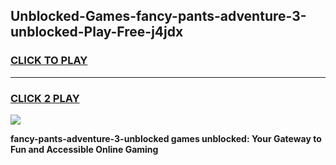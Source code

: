 
## Unblocked-Games-fancy-pants-adventure-3-unblocked-Play-Free-j4jdx
<h3>
<a href="https://premium76.site?title=fancy-pants-adventure-3-unblocked&ref=18A1">CLICK TO PLAY</a></h3>
<hr>

<h3>
<a href="https://premium76.site?title=fancy-pants-adventure-3-unblocked&ref=18A1">CLICK 2 PLAY</a>
  
</h3>

<a href="https://premium76.site?title=fancy-pants-adventure-3-unblocked&ref=18A1"><img src="https://clearcache.store/games.png"></a>


**fancy-pants-adventure-3-unblocked games unblocked: Your Gateway to Fun and Accessible Online Gaming**
